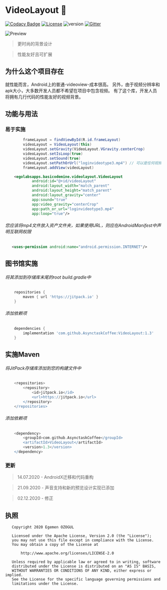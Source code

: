 # VideoLayout :chicken:

[![Codacy Badge](https://api.codacy.com/project/badge/Grade/ea90e5f54edc468eb5e6246f9fc806ed)](https://app.codacy.com/app/AsynctaskCoffee/VideoLayout?utm_source=github.com&utm_medium=referral&utm_content=AsynctaskCoffee/VideoLayout&utm_campaign=Badge_Grade_Dashboard) [![License](https://img.shields.io/badge/License-Apache%202.0-yellowgreen.svg)](https://opensource.org/licenses/Apache-2.0) ![version](https://img.shields.io/badge/version-1.3-blue) [![Gitter](https://badges.gitter.im/VideoLayout/community.svg)](https://gitter.im/VideoLayout/community?utm_source=badge&utm_medium=badge&utm_campaign=pr-badge)

![Preview](/previews/git.gif)

> 更时尚的背景设计

> 性能友好且可扩展

## 为什么这个项目存在
就性能而言，Android上的普通-videoview-成本很高。 另外，由于视频分辨率和apk大小，大多数开发人员都不希望在项目中包含视频。 有了这个库，开发人员将拥有几行代码的性能友好的视频背景。

## 功能与用法

### 易于实施 

```java
        frameLayout = findViewById(R.id.frameLayout)
        videoLayout = VideoLayout(this)
        videoLayout.setGravity(VideoLayout.VGravity.centerCrop)
        videoLayout.setIsLoop(true)
        videoLayout.setSound(true)
        videoLayout.setPathOrUrl("loginvideotype3.mp4") // 可以是任何视频网址
        frameLayout.addView(videoLayout)
```

```xml    
    <egolabsapps.basicodemine.videolayout.VideoLayout
            android:id="@+id/videoLayout"
            android:layout_width="match_parent"
            android:layout_height="match_parent"
            android:layout_gravity="center"
            app:sound="true"
            app:video_gravity="centerCrop"
            app:path_or_url="loginvideotype3.mp4"
            app:loop="true"/>
```

###### 您应该将mp4文件放入资产文件夹，如果使用URL，则应在AndroidManifest中声明互联网权限

```xml
   <uses-permission android:name="android.permission.INTERNET"/>
```

## 图书馆实施

###### 将其添加到存储库末尾的root build.gradle中

```groovy
    repositories {
        maven { url 'https://jitpack.io' }
    }
```

###### 添加依赖项

```groovy
    dependencies {
	    implementation 'com.github.AsynctaskCoffee:VideoLayout:1.3'
	}
```

## 实施Maven

###### 将JitPack存储库添加到您的构建文件中

```groovy
    <repositories>
	    <repository>
	        <id>jitpack.io</id>
	        <url>https://jitpack.io</url>
	    </repository>
    </repositories>
```

###### 添加依赖项

```groovy
    <dependency>
        <groupId>com.github.AsynctaskCoffee</groupId>
        <artifactId>VideoLayout</artifactId>
        <version>1.3</version>
    </dependency>
```

### 更新

> 14.07.2020 - AndroidX迁移和代码重构

> 21.09.2020 - 声音支持和新的预览设计实现已添加

> 02.12.2020 - 修正

## 执照

```
   Copyright 2020 Egemen ÖZOGUL

   Licensed under the Apache License, Version 2.0 (the "License");
   you may not use this file except in compliance with the License.
   You may obtain a copy of the License at

       http://www.apache.org/licenses/LICENSE-2.0

   Unless required by applicable law or agreed to in writing, software
   distributed under the License is distributed on an "AS IS" BASIS,
   WITHOUT WARRANTIES OR CONDITIONS OF ANY KIND, either express or implied.
   See the License for the specific language governing permissions and
   limitations under the License.
```
